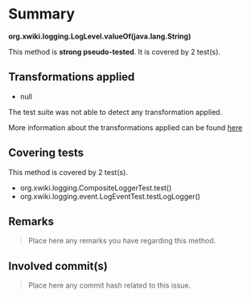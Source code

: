 # Summary
**org.xwiki.logging.LogLevel.valueOf(java.lang.String)**

This method is **strong pseudo-tested**.
It is covered by 2 test(s). 


## Transformations applied

- null


The test suite was not able to detect any transformation applied.

More information about the transformations applied can be found [here](https://github.com/STAMP-project/pitest-descartes)

## Covering tests
This method is covered by 2 test(s).
* org.xwiki.logging.CompositeLoggerTest.test()
* org.xwiki.logging.event.LogEventTest.testLogLogger()


## Remarks
> Place here any remarks you have regarding this method.

## Involved commit(s)

> Place here any commit hash related to this issue.
